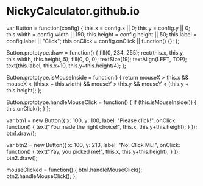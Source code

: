 # NickyCalculator.github.io
var Button = function(config) {
    this.x = config.x || 0;
    this.y = config.y || 0;
    this.width = config.width || 150;
    this.height = config.height || 50;
    this.label = config.label || "Click";
    this.onClick = config.onClick || function() {};
};

Button.prototype.draw = function() {
    fill(0, 234, 255);
    rect(this.x, this.y, this.width, this.height, 5);
    fill(0, 0, 0);
    textSize(19);
    textAlign(LEFT, TOP);
    text(this.label, this.x+10, this.y+this.height/4);
};

Button.prototype.isMouseInside = function() {
    return mouseX > this.x &&
           mouseX < (this.x + this.width) &&
           mouseY > this.y &&
           mouseY < (this.y + this.height);
};

Button.prototype.handleMouseClick = function() {
    if (this.isMouseInside()) {
        this.onClick();
    }
};

var btn1 = new Button({
    x: 100,
    y: 100,
    label: "Please click!",
    onClick: function() {
        text("You made the right choice!", this.x, this.y+this.height);
    }
});
btn1.draw();


var btn2 = new Button({
    x: 100,
    y: 213,
    label: "No! Click ME!",
    onClick: function() {
        text("Yay, you picked me!", this.x, this.y+this.height);
    }
});
btn2.draw();


mouseClicked = function() {
    btn1.handleMouseClick();
    btn2.handleMouseClick();
};
